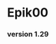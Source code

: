 # Epik00
### version 1.29

<!--
**Epik00/Epik00** is a ✨ _special_ ✨ repository because its `README.md` (this file) appears on your GitHub profile.
-->

